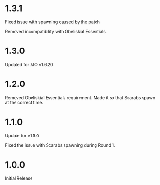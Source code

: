 # 1.3.1

Fixed issue with spawning caused by the patch

Removed incompatibility with Obeliskial Essentials

# 1.3.0

Updated for AtO v1.6.20

# 1.2.0

Removed Obeliskial Essentials requirement. Made it so that Scarabs spawn at the correct time.

# 1.1.0

Update for v1.5.0

Fixed the issue with Scarabs spawning during Round 1.

# 1.0.0

Initial Release
